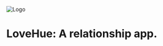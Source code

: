 ![Logo](https://user-images.githubusercontent.com/25383436/156942429-0f111ad7-6004-4b5f-8570-73518765822c.png)
# LoveHue: A relationship app.
